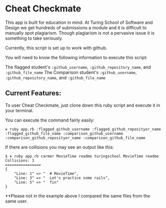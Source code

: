 # Cheat Checkmate

This app is built for education in mind. At Turing School of Software and Design we get hundreds of submissions a module and it is difficult to manually spot plagiarism. Though plagiarism is not a pervasive issue it is something to take seriously.

Currently, this script is set up to work with github.

You will need to know the following information to execute this script:

The flagged student's `:github_username`, `:github_repository_name`, and `:github_file_name`
The Comparison student's `:github_username`, `:github_repository_name`, and `:github_file_name`

## Current Features:

To user Cheat Checkmate, just clone down this ruby script and execute it in your terminal.

You can execute the command fairly easily:

```terminal
⎈ ruby app.rb :flagged_github_username :flagged_github_reposityor_name :flagged_github_file_name :comparison_github_username :comparison_github_reposityor_name :comparison_github_file_name

```

If there are collisions you may see an output like this:

```terminal
$ ⎈ ruby app.rb carmer MovieTime readme turingschool MovieTime readme
Collisions: 3
================
{
    "Line: 1" => "  # MovieTime",
    "Line: 3" => "  Let's practice some rails",
    "Line: 5" => "  fin"
}
```

**Please not in the example above I compared the same files from the same user. 
